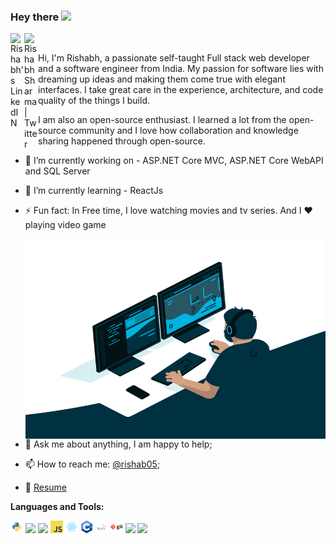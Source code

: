 ### Hey there <img src="https://media.giphy.com/media/hvRJCLFzcasrR4ia7z/giphy.gif" width="25px">
<a href="https://www.linkedin.com/in/rishab05/">
  <img align="left" alt="Rishabh's LinkedIN" width="22px" src="https://raw.githubusercontent.com/peterthehan/peterthehan/master/assets/linkedin.svg" />
</a>
<a href="https://twitter.com/therishabh05">
  <img align="left" alt=" Rishabh Sharma | Twitter" width="22px" src="https://raw.githubusercontent.com/peterthehan/peterthehan/master/assets/twitter.svg" />
</a>

<br />

Hi, I'm Rishabh, a passionate self-taught Full stack web developer and a software engineer from India. My passion for software lies with dreaming up ideas and making them come true with elegant interfaces. I take great care in the experience, architecture, and code quality of the things I build.

I am also an open-source enthusiast. I learned a lot from the open-source community and I love how collaboration and knowledge sharing happened through open-source.

- 🔭 I’m currently working on - ASP.NET Core MVC, ASP.NET Core WebAPI and SQL Server
- 🌱 I’m currently learning - ReactJs
- ⚡ Fun fact: In Free time, I love watching movies and tv series. And I :heart: playing video game

  <img align="right" alt="GIF" src="https://github.com/rishab05/rishab05/blob/master/code.gif?raw=true" width="500" height="320" />
  
- 💬 Ask me about anything, I am happy to help;
- 📫 How to reach me: [@rishab05](https://www.linkedin.com/in/rishab05/);
- 📝 [Resume](https://drive.google.com/file/d/1bI8Ct8UV3P_i_8QWuRbY2s-Ks6WbAyUn/view?usp=sharing)

**Languages and Tools:**  

<code><img height="20" src="https://raw.githubusercontent.com/github/explore/80688e429a7d4ef2fca1e82350fe8e3517d3494d/topics/python/python.png"></code>
<code><img height="20" src="https://upload.wikimedia.org/wikipedia/commons/thumb/7/7a/C_Sharp_logo.svg/1200px-C_Sharp_logo.svg.png"></code>
<code><img height="20" src="https://upload.wikimedia.org/wikipedia/commons/thumb/e/ee/.NET_Core_Logo.svg/1024px-.NET_Core_Logo.svg.png"></code>
<code><img height="20" src="https://raw.githubusercontent.com/github/explore/80688e429a7d4ef2fca1e82350fe8e3517d3494d/topics/javascript/javascript.png"></code>
<code><img height="20" src="https://raw.githubusercontent.com/github/explore/80688e429a7d4ef2fca1e82350fe8e3517d3494d/topics/react/react.png"></code>
<code><img height="20" src="https://raw.githubusercontent.com/github/explore/80688e429a7d4ef2fca1e82350fe8e3517d3494d/topics/cpp/cpp.png"></code>
<code><img height="20" src="https://raw.githubusercontent.com/github/explore/80688e429a7d4ef2fca1e82350fe8e3517d3494d/topics/mysql/mysql.png"></code>
<code><img height="20" src="https://raw.githubusercontent.com/github/explore/80688e429a7d4ef2fca1e82350fe8e3517d3494d/topics/git/git.png"></code>
<code><img height="20" src="https://static.wikia.nocookie.net/logopedia/images/1/14/EE97B2A7-1BC7-4705-B603-6C48353EBECF.png/revision/latest/top-crop/width/450/height/450?cb=20190420234326"></code>
<code><img height="20" src="https://cdn.freebiesupply.com/logos/thumbs/2x/visual-studio-code-logo.png"></code>
